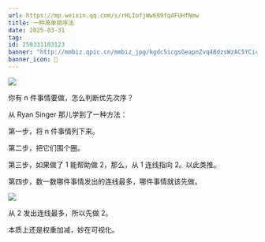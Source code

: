 ```yaml
---
url: https://mp.weixin.qq.com/s/rHLIofjWw699fq4FUHfNmw
title: 一种简单排序法
date: 2025-03-31
tag: 
id: 250331103123
banner: "http://mmbiz.qpic.cn/mmbiz_jpg/kgdc5icgsGeapnZvq4BdzsWzAC5YCicSfFdLQZkU91ialkGIqwe8RlB3f9G0T4gcUzmnDibhCSaXGkadtkOIsZaBgQ/0?wx_fmt=jpeg"
banner_icon: 🔖
---
```

![](https://mmbiz.qpic.cn/mmbiz_png/kgdc5icgsGea1uarPJ4H0zpjMoibibnibib7UgSk6SJrySbibdp7YG28kFp8NbyBRu1JFr7VpNpz0iayOayrwCBk0Aokg/640?wx_fmt=png)

你有 n 件事情要做，怎么判断优先次序？  

从 Ryan Singer 那儿学到了一种方法：

第一步，将 n 件事情列下来。

第二步，把它们围个圈。

第三步，如果做了 1 能帮助做 2，那么，从 1 连线指向 2。以此类推。

第四步，数一数哪件事情发出的连线最多，哪件事情就该先做。

![](https://mmbiz.qpic.cn/mmbiz_jpg/kgdc5icgsGeapnZvq4BdzsWzAC5YCicSfFiaMq469vReHBUvrucZwicvzr7DwItDia5nG3FMHpdev3icONbGI9a36LAg/640?wx_fmt=jpeg)

从 2 发出连线最多，所以先做 2。  

本质上还是权重加减，妙在可视化。
